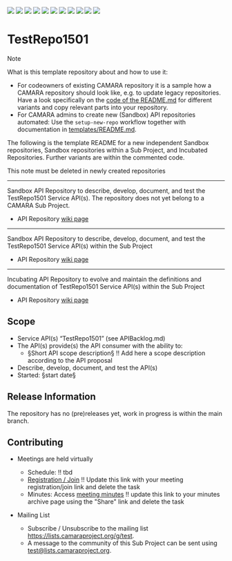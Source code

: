 <a href="https://github.com/camaraproject/TestRepo1501/commits/" title="Last Commit"><img src="https://img.shields.io/github/last-commit/camaraproject/TestRepo1501?style=plastic"></a>
<a href="https://github.com/camaraproject/TestRepo1501/issues" title="Open Issues"><img src="https://img.shields.io/github/issues/camaraproject/TestRepo1501?style=plastic"></a>
<a href="https://github.com/camaraproject/TestRepo1501/pulls" title="Open Pull Requests"><img src="https://img.shields.io/github/issues-pr/camaraproject/TestRepo1501?style=plastic"></a>
<a href="https://github.com/camaraproject/TestRepo1501/graphs/contributors" title="Contributors"><img src="https://img.shields.io/github/contributors/camaraproject/TestRepo1501?style=plastic"></a>
<a href="https://github.com/camaraproject/TestRepo1501" title="Repo Size"><img src="https://img.shields.io/github/repo-size/camaraproject/TestRepo1501?style=plastic"></a>
<a href="https://github.com/camaraproject/TestRepo1501/blob/main/LICENSE" title="License"><img src="https://img.shields.io/badge/License-Apache%202.0-green.svg?style=plastic"></a>
<a href="https://github.com/camaraproject/TestRepo1501/releases/latest" title="Latest Release"><img src="https://img.shields.io/github/release/camaraproject/TestRepo1501?style=plastic"></a>
<a href="https://github.com/camaraproject/Governance/blob/main/ProjectStructureAndRoles.md" title="Sandbox API Repository"><img src="https://img.shields.io/badge/Sandbox%20API%20Repository-yellow?style=plastic"></a>
<a href="https://github.com/camaraproject/Governance/blob/main/ProjectStructureAndRoles.md" title="Incubating API Repository"><img src="https://img.shields.io/badge/Incubating%20API%20Repository-green?style=plastic"></a>
<a href="https://github.com/camaraproject/Governance/blob/main/ProjectStructureAndRoles.md" title="Graduated API Repository"><img src="https://img.shields.io/badge/Graduated%20API%20Repository-silver?style=plastic"></a>
<a href="https://github.com/camaraproject/Governance/blob/main/ProjectStructureAndRoles.md" title="Working Group"><img src="https://img.shields.io/badge/Working%20Group-red?style=plastic"></a>
<!-- Choose one of the above four alternative badges and then delete this task -->

# TestRepo1501

> [!NOTE]
> What is this template repository about and how to use it:
>
> * For codeowners of existing CAMARA repository it is a sample how a CAMARA repository should look like, e.g. to update legacy repositories. Have a look specifically on the [code of the README.md](https://github.com/camaraproject/Template_API_Repository/blob/main/README.md?plain=1) for different variants and copy relevant parts into your repository.
> * For CAMARA admins to create new (Sandbox) API repositories automated: Use the `setup-new-repo` workflow together with documentation in [templates/README.md](templates/README.md).
>
> The following is the template README for a new independent Sandbox repositories, Sandbox repositories within a Sub Project, and Incubated Repositories. Further variants are within the commented code.
>
> This note must be deleted in newly created repositories

---
<!-- Choose one of the following alternatives and then delete this task -->

<!-- Alternative for new, independent Sandbox API Repositories. Choose the "Sandbox" badge above -->
Sandbox API Repository to describe, develop, document, and test the TestRepo1501 Service API(s). The repository does not yet belong to a CAMARA Sub Project.

* API Repository [wiki page](test)

---
<!-- Alternative for Sandbox API Repositories within the context of an existing Sub Project. Choose the "Sandbox" badge above -->

Sandbox API Repository to describe, develop, document, and test the TestRepo1501 Service API(s) within the Sub Project []()

* API Repository [wiki page](test)

---
<!-- Alternative for Incubating API Repositories (always part of Sub Project, potentially created as part of the Incubation). Choose the "Incubating" badge. Change the repository topic to "incubating-api-repository" --> 

Incubating API Repository to evolve and maintain the definitions and documentation of TestRepo1501 Service API(s) within the Sub Project []()

* API Repository [wiki page](test)

<!-- for Graduation of an API Repository replace "Incubating" with "Graduated" and don't forget to exchange the badge :-) -->

<!-- Alternative if the repository will be used for a working group - in this case further points, e.g. the scope, of this template need to be adapted:

Repository for xxx of the  Working Group"

* Working Group [wiki home page](test) 

-->

## Scope

* Service API(s) “TestRepo1501” (see APIBacklog.md) 
* The API(s) provide(s) the API consumer with the ability to:  
  * §Short API scope description§ !! Add here a scope description according to the API proposal
* Describe, develop, document, and test the API(s)
* Started: §start date§
<!-- * Incubating stage since: {{incubation date}} --> 

## Release Information

The repository has no (pre)releases yet, work in progress is within the main branch.
<!-- Optional: an explicit listing of the latest (pre-)release with additional information, e.g. links to the API definitions -->
<!-- In addition use/uncomment one or multiple the following alternative options when becoming applicable -->
<!-- Pre-releases of this sub project are available in https://github.com/camaraproject/TestRepo1501/releases -->
<!-- The latest public release is available here: https://github.com/camaraproject/TestRepo1501/releases/latest -->
<!-- For changes see [CHANGELOG.md](https://github.com/camaraproject/TestRepo1501/blob/main/CHANGELOG.md) -->

## Contributing

* Meetings are held virtually <!-- for new, independent Sandbox API repositories request a meeting link from the LF admin team or replace the information with the existing meeting information of the Sub Project -->

  * Schedule: !! tbd
  * [Registration / Join](https://zoom-lfx.platform.linuxfoundation.org/meetings/telcoapi) !! Update this link with your meeting registration/join link and delete the task
  * Minutes: Access [meeting minutes](test) !! update this link to your minutes archive page using the "Share" link and delete the task
* Mailing List
  <!-- Note: the `mailinglistname` is either already existing (for API Repositories within a Sub Projects) or will be created by the CAMARA Admin Team. -->
  * Subscribe / Unsubscribe to the mailing list <https://lists.camaraproject.org/g/test>.
  * A message to the community of this Sub Project can be sent using <test@lists.camaraproject.org>.

